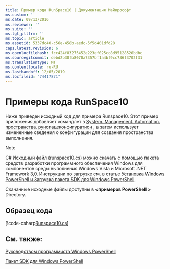 ```yaml
---
title: Пример кода RunSpace10 | Документация Майкрософт
ms.custom: ''
ms.date: 09/13/2016
ms.reviewer: ''
ms.suite: ''
ms.tgt_pltfrm: ''
ms.topic: article
ms.assetid: 5337dc40-c56e-458b-aedc-5f5d401dfd28
caps.latest.revision: 6
ms.openlocfilehash: fcc424f83275452e223ef025cc8d95128520bdbc
ms.sourcegitcommit: debd2b38fb8070a7357bf1a4bf9cc736f3702f31
ms.translationtype: MT
ms.contentlocale: ru-RU
ms.lasthandoff: 12/05/2019
ms.locfileid: "74417871"
---
```

# <a name="runspace10-code-sample"></a>Примеры кода RunSpace10

Ниже приведен исходный код для примера Runspace10. Этот пример приложения добавляет командлет в [System. Management. Automation. пространства. рунспацеконфигуратион](/dotnet/api/System.Management.Automation.Runspaces.RunspaceConfiguration) , а затем использует измененные сведения о конфигурации для создания пространства выполнения.

> [!NOTE]
> C# Исходный файл (runspace10.cs) можно скачать с помощью пакета средств разработки программного обеспечения Windows для компонентов среды выполнения Windows Vista и Microsoft .NET Framework 3,0. Инструкции по загрузке см. в статье [Установка Windows PowerShell и Загрузка пакета SDK для Windows PowerShell](/powershell/scripting/developer/installing-the-windows-powershell-sdk).
>
> Скачанные исходные файлы доступны в **\<примеров PowerShell >** Directory.

## <a name="code-sample"></a>Образец кода

[!code-csharp[Runspace10.cs](../../../../powershell-sdk-samples/SDK-2.0/csharp/Runspace10/Runspace10.cs#L11-L118 "Runspace10.cs")]

## <a name="see-also"></a>См. также:

[Руководством программиста Windows PowerShell](./windows-powershell-programmer-s-guide.md)

[Пакет SDK для Windows PowerShell](../windows-powershell-reference.md)
